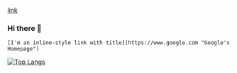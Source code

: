 [link](https://sorawayfy.netlify.app/)
   ### Hi there 👋
    [I'm an inline-style link with title](https://www.google.com "Google's Homepage")
  [![Top Langs](https://github-readme-stats.vercel.app/api/top-langs/?username=sorawayfy&layout=compact)](https://github.com/anuraghazra/github-readme-stats)
<!--
**sorawayfy/sorawayfy** is a ✨ _special_ ✨ repository because its `README.md` (this file) appears on your GitHub profile.

Here are some ideas to get you started:

- 🔭 I’m currently working on ...
- 🌱 I’m currently learning ...
- 👯 I’m looking to collaborate on ...
- 🤔 I’m looking for help with ...
- 💬 Ask me about ...
- 📫 How to reach me: ...
- 😄 Pronouns: ...
- ⚡ Fun fact: ...
-->
